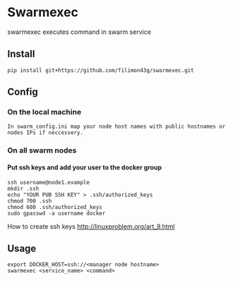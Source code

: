 # Swarmexec
swarmexec executes command in swarm service

## Install
```
pip install git+https://github.com/filimon43g/swarmexec.git
```

## Config

### On the local machine
```
In swarm_config.ini map your node host names with public hostnames or nodes IPs if neccessery. 
```

### On all swarm nodes
#### Put ssh keys and add your user to the docker group 
```
ssh username@node1.example
mkdir .ssh
echo "YOUR PUB SSH KEY" > .ssh/authorized_keys
chmod 700 .ssh
chmod 600 .ssh/authorized_keys 
sudo gpasswd -a username docker
```

How to create ssh keys http://linuxproblem.org/art_9.html

## Usage
```
export DOCKER_HOST=ssh://<manager node hostname>
swarmexec <service_name> <command>
```
